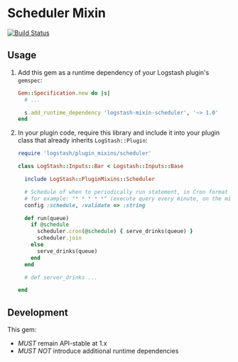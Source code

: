 # Scheduler Mixin

[![Build Status](https://travis-ci.com/logstash-plugins/logstash-mixin-scheduler.svg?branch=main)](https://travis-ci.com/logstash-plugins/logstash-mixin-scheduler)


## Usage

1. Add this gem as a runtime dependency of your Logstash plugin's `gemspec`:

    ~~~ ruby
    Gem::Specification.new do |s|
      # ...

      s.add_runtime_dependency 'logstash-mixin-scheduler', '~> 1.0'
    end
    ~~~

2. In your plugin code, require this library and include it into your plugin class
   that already inherits `LogStash::Plugin`:

    ~~~ ruby
    require 'logstash/plugin_mixins/scheduler'

    class LogStash::Inputs::Bar < Logstash::Inputs::Base

      include LogStash::PluginMixins::Scheduler
   
      # Schedule of when to periodically run statement, in Cron format
      # for example: "* * * * *" (execute query every minute, on the minute)
      config :schedule, :validate => :string
   
      def run(queue)
        if @schedule
          scheduler.cron(@schedule) { serve_drinks(queue) }
          scheduler.join
        else
          serve_drinks(queue)
        end
      end
   
      # def server_drinks ...
   
    end
    ~~~

## Development

This gem:
 - *MUST* remain API-stable at 1.x
 - *MUST NOT* introduce additional runtime dependencies
